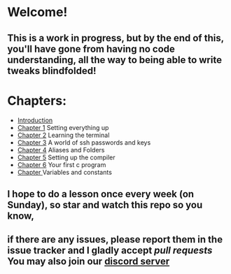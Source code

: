 # Welcome!
## This is a work in progress, but by the **end** of this, you'll have gone from having no code understanding, all the way to being able to write tweaks blindfolded!
# Chapters:
* [Introduction](https://github.com/demhademha/tweak-development-guide-/blob/master/intro.md)
* [Chapter 1](https://github.com/demhademha/tweak-development-guide-/blob/master/chapter-1.md) Setting everything up
* [Chapter 2](https://github.com/demhademha/tweak-development-guide/blob/master/chapter-2.md) Learning the terminal
* [Chapter 3](https://github.com/demhademha/tweak-development-guide/blob/master/chapter-3.md) A world of ssh passwords and keys
* [Chapter 4](https://github.com/demhademha/tweak-development-guide/blob/master/chapter-4.md) Aliases and Folders
* [Chapter 5](https://github.com/demhademha/tweak-development-guide/blob/master/chapter-5.md) Setting up the compiler 
* [Chapter 6](https://github.com/demhademha/tweak-development-guide/blob/master/chapter-6.md) Your first c program
* [Chapter ](https://github.com/demhademha/tweak-development-guide/blob/master/chapter-7.md) Variables and constants
## I hope to do a lesson once every week (on Sunday), so star and watch this repo so you know, 
## if there are any issues, please report them in the **issue tracker** and I gladly accept *pull requests* You may also join our [discord server](https://discord.gg/nX7c4VZnBu)
